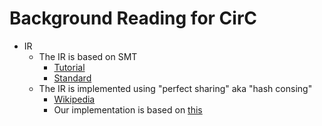 # Background Reading for CirC

* IR
   * The IR is based on SMT
      * [Tutorial](https://rise4fun.com/z3/tutorial)
      * [Standard](http://smtlib.cs.uiowa.edu/standard.shtml)
   * The IR is implemented using "perfect sharing" aka "hash consing"
      * [Wikipedia](https://en.wikipedia.org/wiki/Hash_consing)
      * Our implementation is based on
         [this](https://docs.rs/hashconsing/1.3.0/hashconsing/)
